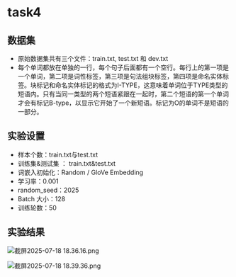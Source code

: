 # task4

## 数据集

- 原始数据集共有三个文件：train.txt, test.txt 和 dev.txt
- 每个单词都放在单独的一行，每个句子后面都有一个空行。每行上的第一项是一个单词，第二项是词性标签，第三项是句法组块标签，第四项是命名实体标签。块标记和命名实体标记的格式为I-TYPE，这意味着单词位于TYPE类型的短语内。只有当同一类型的两个短语紧跟在一起时，第二个短语的第一个单词才会有标记B-type，以显示它开始了一个新短语。标记为O的单词不是短语的一部分。

## 实验设置

- 样本个数：train.txt与test.txt
- 训练集&测试集 ： train.txt&test.txt
- 词嵌入初始化：Random / GloVe Embedding
- 学习率：0.001
- random_seed：2025
- Batch 大小：128
- 训练轮数：50

## 实验结果

![截屏2025-07-18 18.36.16.png](task4%2023485519f8588020ad15f98efc9d7c13/%E6%88%AA%E5%B1%8F2025-07-18_18.36.16.png)

![截屏2025-07-18 18.39.36.png](task4%2023485519f8588020ad15f98efc9d7c13/%E6%88%AA%E5%B1%8F2025-07-18_18.39.36.png)